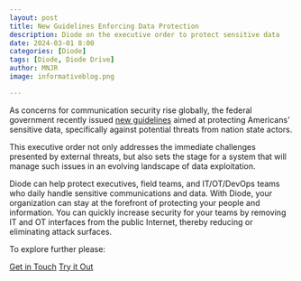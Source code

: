```yaml
---
layout: post
title: New Guidelines Enforcing Data Protection
description: Diode on the executive order to protect sensitive data
date: 2024-03-01 8:00
categories: [Diode]
tags: [Diode, Diode Drive]
author: MNJR
image: informativeblog.png

---
```

As concerns for communication security rise globally, the federal government recently issued [new guidelines](https://www.cnbc.com/2024/02/28/biden-executive-order-aims-to-protect-americans-sensitive-data-from-china-russia.html?__source=iosappshare%7Ccom.apple.UIKit.activity.Mail) aimed at protecting Americans' sensitive data, specifically against potential threats from nation state actors. 

This executive order not only addresses the immediate challenges presented by external threats, but also sets the stage for a system that will manage such issues in an evolving landscape of data exploitation.

Diode can help protect executives, field teams, and IT/OT/DevOps teams who daily handle sensitive communications and data.  With Diode, your organization can stay at the forefront of protecting your people and information.  You can quickly increase security for your teams by removing IT and OT interfaces from the public Internet, thereby reducing or eliminating attack surfaces.  

To explore further please:
<div class="story__buttons">
  <a href="{{"https://contactdiode.paperform.co"}}" class="btn" target="">Get in Touch</a>
  <a href="#download-app" class="btn popup-open" target="">Try it Out</a>
</div>
